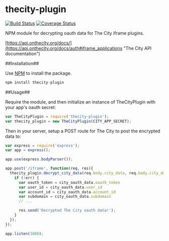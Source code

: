 thecity-plugin
===================
[![Build Status](https://travis-ci.org/thecity/thecity-plugin-node.png?branch=master)](https://travis-ci.org/thecity/thecity-plugin-node)
[![Coverage Status](https://coveralls.io/repos/thecity/thecity-plugin-node/badge.png?branch=master)](https://coveralls.io/r/thecity/thecity-plugin-node?branch=master)

NPM module for decrypting oauth data for The City iframe plugins.

[https://api.onthecity.org/docs/](https://api.onthecity.org/docs/auth#iframe_applications "The City API documentation")

##Installation##

Use [NPM](https://npmjs.org/package/thecity-plugin) to install the package.
```javascript
npm install thecity-plugin
```

##Usage##

Require the module, and then initialize an instance of TheCityPlugin with your app's oauth secret:

```javascript
var TheCityPlugin = require('thecity-plugin');
var thecity_plugin = new TheCityPlugin(CITY_APP_SECRET);
```

Then in your server, setup a POST route for The City to post the encrypted data to:

```javascript
var express = require('express');
var app = express();

app.use(express.bodyParser());

app.post('/iframe', function(req, res){
  thecity_plugin.decrypt_city_data(req.body.city_data, req.body.city_data_iv, function(err, city_oauth_data) {
    if (!err) {
      var oauth_token = city_oauth_data.oauth_token
      var user_id = city_oauth_data.user_id
      var account_id = city_oauth_data.account_id
      var subdomain = city_oauth_data.subdomain
      // ...

      res.send('Decrypted The City oauth data!');
    }
  });
});

app.listen(3000);

```
